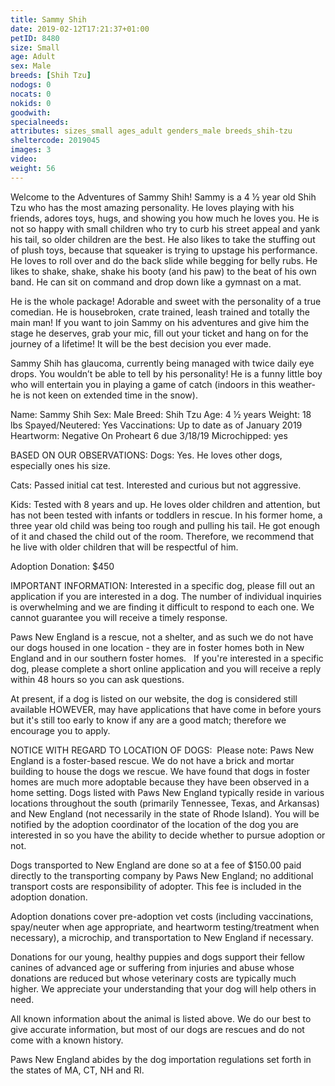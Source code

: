 ```yaml
---
title: Sammy Shih
date: 2019-02-12T17:21:37+01:00
petID: 8480
size: Small
age: Adult
sex: Male
breeds: [Shih Tzu]
nodogs: 0
nocats: 0
nokids: 0
goodwith: 
specialneeds: 
attributes: sizes_small ages_adult genders_male breeds_shih-tzu 
sheltercode: 2019045
images: 3
video: 
weight: 56
---
```


Welcome to the Adventures of Sammy Shih!  Sammy is a 4 &#189; year old Shih Tzu who has the most amazing personality.  He loves playing with his friends, adores toys, hugs, and showing you how much he loves you. He is not so happy with small children who try to curb his street appeal and yank his tail, so older children are the best. He also likes to take the stuffing out of plush toys, because that squeaker is trying to upstage his performance.  He loves to roll over and do the back slide while begging for belly rubs. He likes to shake, shake, shake his booty (and his paw) to the beat of his own band. He can sit on command and drop down like a gymnast on a mat. 

He is the whole package! Adorable and sweet with the personality of a true comedian.  He is housebroken, crate trained, leash trained and totally the main man!  If you want to join Sammy on his adventures and give him the stage he deserves, grab your mic, fill out your ticket and hang on for the journey of a lifetime! It will be the best decision you ever made. 

Sammy Shih has glaucoma, currently being managed with twice daily eye drops. You wouldn&#8217;t be able to tell by his personality! He is a funny little boy who will entertain you in playing a game of catch (indoors in this weather- he is not keen on extended time in the snow). 


Name: Sammy Shih
Sex: Male
Breed: Shih Tzu
Age: 4 &#189; years
Weight: 18 lbs
Spayed/Neutered: Yes
Vaccinations: Up to date as of January 2019
Heartworm: Negative On Proheart 6 due 3/18/19
Microchipped: yes

BASED ON OUR OBSERVATIONS:
Dogs: Yes.  He loves other dogs, especially ones his size. 

Cats: Passed initial cat test. Interested and curious but not aggressive. 

Kids: Tested with 8 years and up. He loves older children and attention, but has not been tested with infants or toddlers in rescue. In his former home, a three year old child was being too rough and pulling his tail. He got enough of it and chased the child out of the room. Therefore, we recommend that he live with older children that will be respectful of him. 


Adoption Donation: $450


IMPORTANT INFORMATION:
Interested in a specific dog, please fill out an application if you are interested in a dog. The number of individual inquiries is overwhelming and we are finding it difficult to respond to each one. We cannot guarantee you will receive a timely response.

Paws New England is a rescue, not a shelter, and as such we do not have our dogs housed in one location - they are in foster homes both in New England and in our southern foster homes. &#160; If you're interested in a specific dog, please complete a short online application and you will receive a reply within 48 hours so you can ask questions.

At present, if a dog is listed on our website, the dog is considered still available HOWEVER, may have applications that have come in before yours but it's still too early to know if any are a good match; therefore we encourage you to apply.


NOTICE WITH REGARD TO LOCATION OF DOGS: &#160;Please note: Paws New England is a foster-based rescue. We do not have a brick and mortar building to house the dogs we rescue. We have found that dogs in foster homes are much more adoptable because they have been observed in a home setting. Dogs listed with Paws New England typically reside in various locations throughout the south (primarily Tennessee, Texas, and Arkansas) and New England (not necessarily in the state of Rhode Island). You will be notified by the adoption coordinator of the location of the dog you are interested in so you have the ability to decide whether to pursue adoption or not.

Dogs transported to New England are done so at a fee of $150.00 paid directly to the transporting company by Paws New England; no additional transport costs are responsibility of adopter. This fee is included in the adoption donation.

Adoption donations cover pre-adoption vet costs (including vaccinations, spay/neuter when age appropriate, and heartworm testing/treatment when necessary), a microchip, and transportation to New England if necessary.

Donations for our young, healthy puppies and dogs support their fellow canines of advanced age or suffering from injuries and abuse whose donations are reduced but whose veterinary costs are typically much higher. We appreciate your understanding that your dog will help others in need.

All known information about the animal is listed above. We do our best to give accurate information, but most of our dogs are rescues and do not come with a known history.

Paws New England abides by the dog importation regulations set forth in the states of MA, CT, NH and RI.